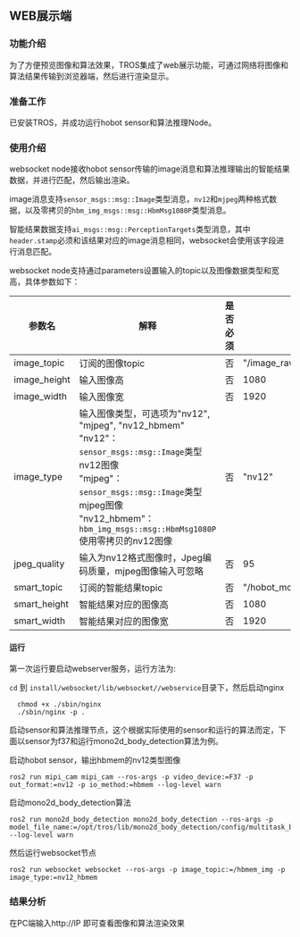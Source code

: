

## WEB展示端

### 功能介绍

为了方便预览图像和算法效果，TROS集成了web展示功能，可通过网络将图像和算法结果传输到浏览器端，然后进行渲染显示。

### 准备工作

已安装TROS，并成功运行hobot sensor和算法推理Node。

### 使用介绍

websocket node接收hobot sensor传输的image消息和算法推理输出的智能结果数据，并进行匹配，然后输出渲染。

image消息支持`sensor_msgs::msg::Image`类型消息，`nv12`和`mjpeg`两种格式数据，以及零拷贝的`hbm_img_msgs::msg::HbmMsg1080P`类型消息。

智能结果数据支持`ai_msgs::msg::PerceptionTargets`类型消息，其中`header.stamp`必须和该结果对应的image消息相同，websocket会使用该字段进行消息匹配。

websocket node支持通过parameters设置输入的topic以及图像数据类型和宽高，具体参数如下：

| 参数名       | 解释                                                         | 是否必须 | 默认值                         | 备注 |
| ------------ | ------------------------------------------------------------ | -------- | ------------------------------ | ---- |
| image_topic  | 订阅的图像topic                                              | 否       | "/image_raw"                   |      |
| image_height | 输入图像高                                                   | 否       | 1080                           |      |
| image_width  | 输入图像宽                                                   | 否       | 1920                           |      |
| image_type   | 输入图像类型，可选项为"nv12", "mjpeg", "nv12_hbmem"<br />"nv12"：`sensor_msgs::msg::Image`类型nv12图像<br />"mjpeg"：`sensor_msgs::msg::Image`类型mjpeg图像<br />"nv12_hbmem"：`hbm_img_msgs::msg::HbmMsg1080P`使用零拷贝的nv12图像 | 否       | "nv12"                         |      |
| jpeg_quality | 输入为nv12格式图像时，Jpeg编码质量，mjpeg图像输入可忽略      | 否       | 95                             |      |
| smart_topic  | 订阅的智能结果topic                                          | 否       | "/hobot_mono2d_body_detection" |      |
| smart_height | 智能结果对应的图像高                                         | 否       | 1080                           |      |
| smart_width  | 智能结果对应的图像宽                                         | 否       | 1920                           |      |

#### 运行

第一次运行要启动webserver服务，运行方法为:

`cd` 到 `install/websocket/lib/websocket//webservice`目录下，然后启动nginx

```
  chmod +x ./sbin/nginx
  ./sbin/nginx -p .
```

启动sensor和算法推理节点，这个根据实际使用的sensor和运行的算法而定，下面以sensor为f37和运行mono2d_body_detection算法为例。

启动hobot sensor，输出hbmem的nv12类型图像

```shell
ros2 run mipi_cam mipi_cam --ros-args -p video_device:=F37 -p out_format:=nv12 -p io_method:=hbmem --log-level warn
```

启动mono2d_body_detection算法


```shell
ros2 run mono2d_body_detection mono2d_body_detection --ros-args -p model_file_name:=/opt/tros/lib/mono2d_body_detection/config/multitask_body_kps_960x544.hbm --log-level warn
```

然后运行websocket节点

```shell
ros2 run websocket websocket --ros-args -p image_topic:=/hbmem_img -p image_type:=nv12_hbmem
```

### 结果分析

在PC端输入http://IP 即可查看图像和算法渲染效果
